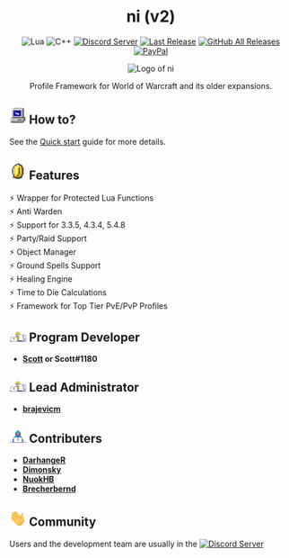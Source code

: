 <!-- markdownlint-disable MD004 MD033 -->
<div align="center">

# ni (v2)

![Lua](https://img.shields.io/badge/Lua-2C2D72?style=flat-squaree&logo=lua&logoColor=white)
![C++](https://img.shields.io/badge/C%2B%2B-00599C?style=flat-squaree&logo=c%2B%2B&logoColor=white)
[![Discord Server](https://img.shields.io/badge/Discord-7289DA?style=flat-squaree&logo=discord&logoColor=white)](https://discord.gg/xBFKJc6QRr)
[![Last Release](https://img.shields.io/github/v/release/darhanger/ni-v2-?style=flat-square)](https://github.com/darhanger/ni-v2-)
[![GitHub All Releases](https://img.shields.io/github/downloads/darhanger/ni-v2-/total?style=flat-square)](https://github.com/darhanger/ni-v2-/releases)
[![PayPal](https://img.shields.io/badge/PayPal-00457C?style=flat-square&logo=paypal&logoColor=white)](https://www.paypal.com/donate/?hosted_button_id=WMPGGC32C7U7U)

<img src="https://github.com/darhanger/ni-v2-/blob/main/docs/_media/logo.png" alt="Logo of ni" width="256"/>

Profile Framework for World of Warcraft and its older expansions.

</div>

##  <img src="https://github.com/darhanger/darhanger/blob/master/Assets/PC.gif" width="30px"> How to?

See the [Quick start](https://darhanger.github.io/ni-v2-/#/getting-started/quickstart) guide for more details.

##  <img src="https://github.com/darhanger/darhanger/blob/master/Assets/coin.gif" width="30px"> Features

⚡️ Wrapper for Protected Lua Functions<br>
⚡️ Anti Warden<br>
⚡️ Support for 3.3.5, 4.3.4, 5.4.8<br>
⚡️ Party/Raid Support<br>
⚡️ Object Manager<br>
⚡️ Ground Spells Support<br>
⚡️ Healing Engine<br>
⚡️ Time to Die Calculations<br>
⚡️ Framework for Top Tier PvE/PvP Profiles<br>

## <img src="https://github.com/darhanger/darhanger/blob/master/Assets/Designer.gif" width="30px"> Program Developer

- **[Scott](https://github.com/scizzydo) or Scott#1180**

## <img src="https://github.com/darhanger/darhanger/blob/master/Assets/Designer.gif" width="30px"> Lead Administrator

- **[brajevicm](https://github.com/brajevicm)**

## <img src="https://github.com/darhanger/darhanger/blob/master/Assets/Developer.gif" width="30px"> Contributers

- **[DarhangeR](https://github.com/DarhangeR)**
- **[Dimonsky](https://github.com/Dimonskynew)**
- **[NuokHB](https://github.com/NuokHB)**
- **[Brecherbernd](https://github.com/Brecherbernd)**

## <img src="https://github.com/darhanger/darhanger/blob/master/Assets/Hi.gif" width="30px"> Community 

Users and the development team are usually in the [![Discord Server](https://img.shields.io/badge/Discord-7289DA?style=flat-squaree&logo=discord&logoColor=white)](https://discord.gg/xBFKJc6QRr)
